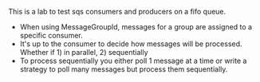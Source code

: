 This is a lab to test sqs consumers and producers on a fifo queue.

- When using MessageGroupId, messages for a group are assigned to a specific consumer.
- It's up to the consumer to decide how messages will be processed. Whether if 1) in parallel, 2) sequentially
- To process sequentially you either poll 1 message at a time or write a strategy to poll many messages but process them sequentially.